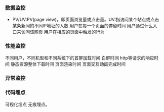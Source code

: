 ### 数据监控
  - PV/UV:PV(page view)，即页面浏览量或点击量。UV:指访问某个站点或点击某条新闻的不同IP地址的人数
    用户在每一个页面的停留时间
    用户通过什么入口来访问该网页
    用户在相应的页面中触发的行为
### 性能监控
  不同用户，不同机型和不同系统下的首屏加载时间
  白屏时间
  http等请求的响应时间
  静态资源整体下载时间
  页面渲染时间
  页面交互动画完成时间
### 异常监控
  
### 代码埋点
  可视化埋点
  无痕埋点。